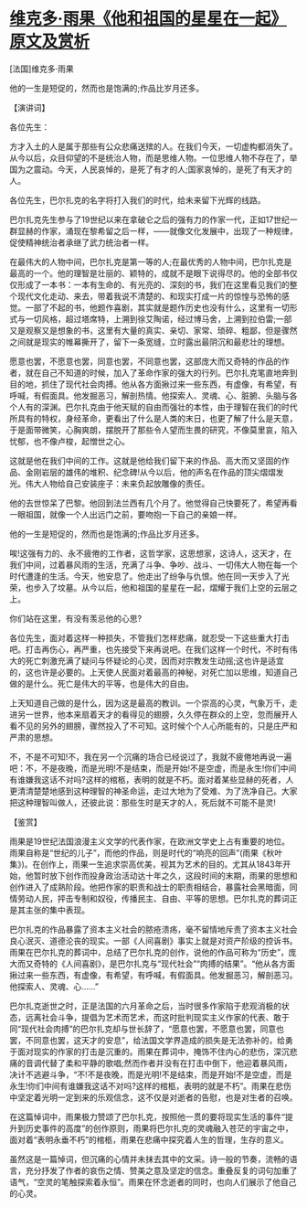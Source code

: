 # [维克多·雨果《他和祖国的星星在一起》原文及赏析](https://www.vrrw.net/wx/14555.html)

[法国]维克多·雨果

他的一生是短促的，然而也是饱满的;作品比岁月还多。

【演讲词】

各位先生：

方才入土的人是属于那些有公众悲痛送殡的人。在我们今天，一切虚构都消失了。从今以后，众目仰望的不是统治人物，而是思维人物。一位思维人物不存在了，举国为之震动。今天，人民哀悼的，是死了有才的人;国家哀悼的，是死了有天才的人。

各位先生，巴尔扎克的名字将打入我们的时代，给未来留下光辉的线路。

巴尔扎克先生参与了19世纪以来在拿破仑之后的强有力的作家一代，正如17世纪一群显赫的作家，涌现在黎希留之后一样，——就像文化发展中，出现了一种规律，促使精神统治者承继了武力统治者一样。

在最伟大的人物中间，巴尔扎克是第一等的人;在最优秀的人物中间，巴尔扎克是最高的一个。他的理智是壮丽的、颖特的，成就不是眼下说得尽的。他的全部书仅仅形成了一本书：一本有生命的、有光亮的、深刻的书，我们在这里看见我们的整个现代文化走动、来去，带着我说不清楚的、和现实打成一片的惊惶与恐怖的感觉。一部了不起的书，他题作喜剧，其实就是题作历史也没有什么，这里有一切形式与一切风格，超过塔席特，上溯到徐艾陶诺，经过博马舍，上溯到拉伯雷;一部又是观察又是想象的书，这里有大量的真实、亲切、家常、琐碎、粗鄙，但是骤然之间就是现实的帷幕撕开了，留下一条宽缝，立时露出最阴沉和最悲壮的理想。

愿意也罢，不愿意也罢，同意也罢，不同意也罢，这部庞大而又奇特的作品的作者，就在自己不知道的时候，加入了革命作家的强大的行列。巴尔扎克笔直地奔到目的地，抓住了现代社会肉搏。他从各方面揪过来一些东西，有虚像，有希望，有呼喊，有假面具。他发掘恶习，解剖热情。他探索人、灵魂、心、脏腑、头脑与各个人有的深渊。巴尔扎克由于他天赋的自由而强壮的本性，由于理智在我们的时代所具有的特权，身经革命，更看出了什么是人类的末日，也更了解了什么是天意，于是面带微笑，心胸爽朗，摆脱开了那些令人望而生畏的研究，不像莫里哀，陷入忧郁，也不像卢梭，起憎世之心。

这就是他在我们中间的工作。这就是他给我们留下来的作品、高大而又坚固的作品、金刚岩层的雄伟的堆积、纪念碑!从今以后，他的声名在作品的顶尖熠熠发光。伟大人物给自己安装座子：未来负起放雕像的责任。

他的去世惊呆了巴黎。他回到法兰西有几个月了。他觉得自己快要死了，希望再看一眼祖国，就像一个人出远门之前，要吻抱一下自己的亲娘一样。

他的一生是短促的，然而也是饱满的;作品比岁月还多。

唉!这强有力的、永不疲倦的工作者，这哲学家，这思想家，这诗人，这天才，在我们中间，过着暴风雨的生活，充满了斗争、争吵、战斗、一切伟大人物在每一个时代遭逢的生活。今天，他安息了。他走出了纷争与仇恨。他在同一天步入了光荣，也步入了坟墓。从今以后，他和祖国的星星在一起，熠耀于我们上空的云层之上。

你们站在这里，有没有羡忌他的心思?

各位先生，面对着这样一种损失，不管我们怎样悲痛，就忍受一下这些重大打击吧。打击再伤心，再严重，也先接受下来再说吧。在我们这样一个时代，不时有伟大的死亡刺激充满了疑问与怀疑论的心灵，因而对宗教发生动摇;这也许是适宜的，这也许是必要的。上天使人民面对着最高的神秘，对死亡加以思维，知道自己做的是什么。死亡是伟大的平等，也是伟大的自由。

上天知道自己做的是什么，因为这是最高的教训。一个崇高的心灵，气象万千，走进另一世界，他本来扇着天才的看得见的翅膀，久久停在群众的上空，忽而展开人看不见的另外的翅膀，骤然投入了不可知。这时候个个人心所能有的，只是庄严和严肃的思想。

不，不是不可知!不，我在另一个沉痛的场合已经说过了，我就不疲倦地再说一遍吧：不，不是夜晚，而是光明!不是结束，而是开始!不是空虚，而是永生!你们中间有谁嫌我这话不对吗?这样的棺柩，表明的就是不朽。面对着某些显赫的死者，人更清清楚楚地感到这种理智的神圣命运，走过大地为了受难、为了洗净自己。大家把这种理智叫做人，还彼此说：那些生时是天才的人，死后就不可能不是灵!



【鉴赏】

雨果是19世纪法国浪漫主义文学的代表作家，在欧洲文学史上占有重要的地位。雨果自称是“世纪的儿子”，而他的作品，则是时代的“响亮的回声”(雨果《秋叶集》)。在创作上，雨果一生追求崇高优美，视其为艺术的目的。尤其从1843年开始，他暂时放下创作而投身政治活动达十年之久，这段时间的末期，雨果的思想和创作进入了成熟阶段。他把作家的职责和战士的职责相结合，暴露社会黑暗面，同情劳动人民，抨击专制和奴役，传播民主、自由、平等的思想。巴尔扎克的葬词正是其主张的集中表现。

巴尔扎克的作品暴露了资本主义社会的脓疮溃疡，毫不留情地斥责了资本主义社会良心泯灭、道德沦丧的现实。一部《人间喜剧》事实上就是对资产阶级的控诉书。雨果在巴尔扎克的葬词中，总结了巴尔扎克的创作，说他的作品可称为“历史”，庞大而又奇特的《人间喜剧》，是巴尔扎克与“现代社会”“肉搏的结果”。“他从各方面揪过来一些东西，有虚像，有希望，有呼喊，有假面具。他发掘恶习，解剖恶习。他探索人、灵魂、心……”

巴尔扎克逝世之时，正是法国的六月革命之后，当时很多作家陷于悲观消极的状态，远离社会斗争，提倡为艺术而艺术，而这时批判现实主义作家的代表、敢于同“现代社会肉搏”的巴尔扎克却与世长辞了，“愿意也罢，不愿意也罢，同意也罢，不同意也罢，这天才的安息”，给法国文学界造成的损失是无法弥补的，给勇于面对现实的作家的打击是沉重的。雨果在葬词中，掩饰不住内心的悲伤，深沉悲痛的音调代替了柔和平静的歌唱;然而作者并没有在打击中倒下，他迎着暴风雨，决计不逃避斗争，“不!不是夜晚，而是光明!不是结束，而是开始!不是空虚，而是永生!你们中间有谁嫌我这话不对吗?这样的棺柩，表明的就是不朽”。雨果在悲伤中坚定着光明一定到来的乐观信念，这不仅是对逝者的告慰，也是对生者的召唤。

在这篇悼词中，雨果极力赞颂了巴尔扎克，按照他一贯的要将现实生活的事件“提升到历史事件的高度”的创作原则，雨果将巴尔扎克的灵魂融入苍茫的宇宙之中，面对着“表明永垂不朽”的棺柩，雨果在悲痛中探究着人生的哲理，生存的意义。

虽然这是一篇悼词，但沉痛的心情并未抹去其中的文采。诗一般的节奏，流畅的语言，充分抒发了作者的哀伤之情、赞美之意及坚定的信念。重叠反复的词句加重了语气，“空灵的笔触探索着永恒”。雨果在怀念逝者的同时，也向人们展示了他自己的心灵。

